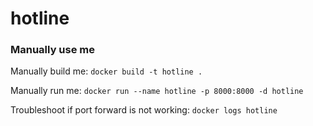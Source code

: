 # hotline

### Manually use me

Manually build me: `docker build -t hotline .`

Manually run me: `docker run --name hotline -p 8000:8000 -d hotline`

Troubleshoot if port forward is not working: `docker logs hotline`
